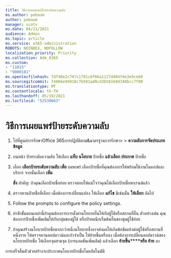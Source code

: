 ```yaml
---
title: วิธีการเผยแพร่ป้ายระดับความลับ
ms.author: pebaum
author: pebaum
manager: scotv
ms.date: 04/21/2021
audience: Admin
ms.topic: article
ms.service: o365-administration
ROBOTS: NOINDEX, NOFOLLOW
localization_priority: Priority
ms.collection: Adm_O365
ms.custom:
- "11015"
- "9000181"
ms.openlocfilehash: 7df40e2c747c1701c6f66a1127d484fde3e9ce60
ms.sourcegitcommit: f4866e94918c7b591ad0cd3b58169d340bcc7f00
ms.translationtype: MT
ms.contentlocale: th-TH
ms.lasthandoff: 05/19/2021
ms.locfileid: "52539663"
---
```

# <a name="how-to-publish-a-sensitivity-label"></a>วิธีการเผยแพร่ป้ายระดับความลับ

1. ไปที่ศูนย์การรักษาOffice 365การปฏิบัติตาม&มาตรฐานการรักษา>  >  **ความลับการจัดประเภทข้อมูล**

1. บนหน้า ป้ายระดับความลับ ให้เลือก **แท็บ นโยบาย** ป้ายชื่อ **แล้วเลือก ประกาศ** ป้ายชื่อ

1. เลือก **เลือกป้ายระดับความลับ เพื่อ** เผยแพร่ เลือกป้ายชื่อที่คุณต้องการให้พร้อมใช้งานในแอปและบริการ จากนั้นเลือก **เพิ่ม**

    **สิ่ง** สําคัญ: ถ้าคุณเลือกป้ายชื่อย่อย ตรวจสอบให้แน่ใจว่าคุณได้เลือกป้ายชื่อพาเรนต์แล้ว

1. ตรวจทานป้ายชื่อที่เลือก เมื่อต้องการเปลี่ยนแปลง ให้เลือก **แก้ไข** มิเช่นนั้น **ให้เลือก** ถัดไป

1. Follow the prompts to configure the policy settings.

1. ทําซ้ําขั้นตอนเหล่านี้ถ้าคุณต้องการการตั้งค่านโยบายอื่นให้กับผู้ใช้หรือสถานที่อื่น ตัวอย่างเช่น คุณต้องการป้ายชื่อเพิ่มเติมให้กับกลุ่มของผู้ใช้ หรือป้ายผนึกเริ่มต้นอื่นของชุดผู้ใช้ย่อย

1. ถ้าคุณสร้างนโยบายป้ายชื่อมากกว่าหนึ่งนโยบายซึ่งอาจส่งผลให้เกิดข้อขัดแย้งต่อผู้ใช้หรือสถานที่ หนึ่งราย ให้ตรวจทานลอปดาวน์และถ้าจําเป็น ให้ย้ายขึ้นหรือลง เมื่อต้องการเปลี่ยนลอปดาวน์ของนโยบายป้ายชื่อ ให้เลือกจุดสามจุด (การแอคชันเพิ่มเติม) แล้วเลือก **ย้ายขึ้น****หรือ ย้าย** ลง

การเสร็จสิ้นตัวช่วยสร้างจะประกาศนโยบายป้ายชื่อโดยอัตโนมัติ